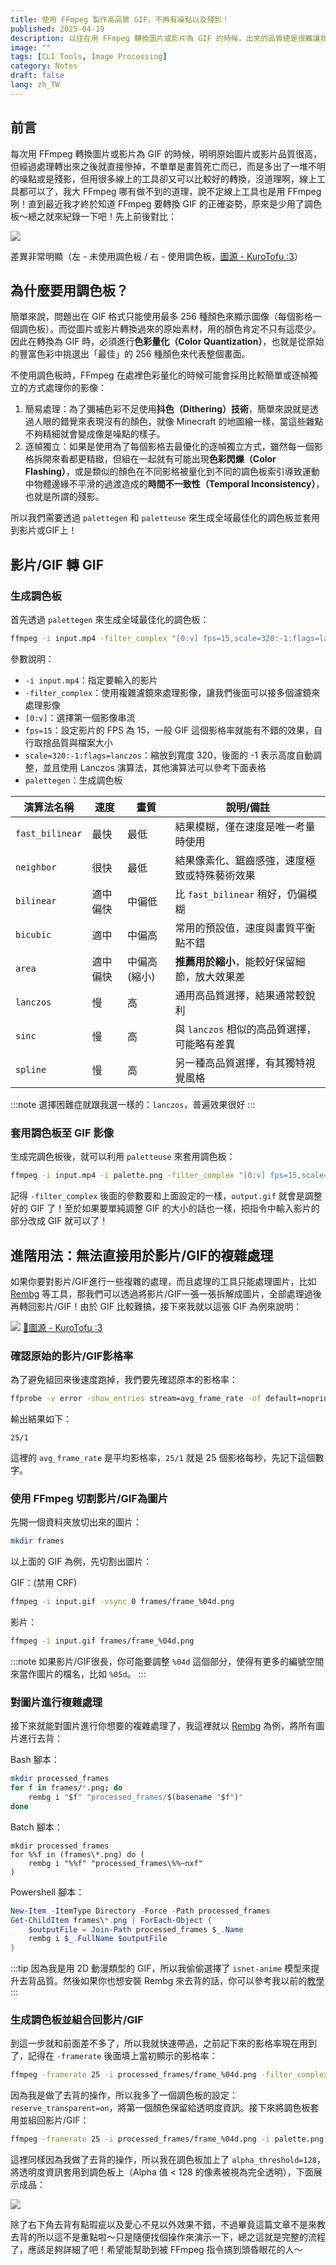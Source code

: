 ```yaml
---
title: 使用 FFmpeg 製作高品質 GIF，不再有噪點以及殘影！
published: 2025-04-19
description: 以往在用 FFmpeg 轉換圖片或影片為 GIF 的時候，出來的品質總是很難讓我滿意，最近我終於找到原因還有方法了，原來爛的不是工具而是我自己（哭～
image: ""
tags: [CLI Tools, Image Processing]
category: Notes
draft: false
lang: zh_TW
---
```


## 前言

每次用 FFmpeg 轉換圖片或影片為 GIF 的時候，明明原始圖片或影片品質很高，但經過處理轉出來之後就直接慘掉，不單單是畫質死亡而已，而是多出了一堆不明的噪點或是殘影，但用很多線上的工具卻又可以比較好的轉換，沒道理啊，線上工具都可以了，我大 FFmpeg 哪有做不到的道理，說不定線上工具也是用 FFmpeg 咧！直到最近我才終於知道 FFmpeg 要轉換 GIF 的正確姿勢，原來是少用了調色板～總之就來紀錄一下吧！先上前後對比：

![](https://i.imgur.com/6dMl7Qd.gif)

差異非常明顯（左 - 未使用調色板 / 右 - 使用調色板，[圖源 - KuroTofu :3](https://x.com/Kuro_Tofu/status/1905739431258308845)）

## 為什麼要用調色板？

簡單來說，問題出在 GIF 格式只能使用最多 256 種顏色來顯示圖像（每個影格一個調色板）。而從圖片或影片轉換過來的原始素材，用的顏色肯定不只有這麼少。因此在轉換為 GIF 時，必須進行**色彩量化（Color Quantization）**，也就是從原始的豐富色彩中挑選出「最佳」的 256 種顏色來代表整個畫面。

不使用調色板時，FFmpeg 在處裡色彩量化的時候可能會採用比較簡單或逐幀獨立的方式處理你的影像：

1. 簡易處理：為了彌補色彩不足使用**抖色（Dithering）技術**，簡單來說就是透過人眼的錯覺來表現沒有的顏色，就像 Minecraft 的地圖繪一樣，當這些雜點不夠精細就會變成像是噪點的樣子。
2. 逐幀獨立：如果是使用為了每個影格去最優化的逐幀獨立方式，雖然每一個影格拆開來看都更精緻，但組在一起就有可能出現**色彩閃爍（Color Flashing）**，或是類似的顏色在不同影格被量化到不同的調色板索引導致運動中物體邊緣不平滑的過渡造成的**時間不一致性（Temporal Inconsistency）**，也就是所謂的殘影。

所以我們需要透過 `palettegen` 和 `paletteuse` 來生成全域最佳化的調色板並套用到影片或GIF上！

## 影片/GIF 轉 GIF

### 生成調色板

首先透過 `palettegen` 來生成全域最佳化的調色板：

```bash
ffmpeg -i input.mp4 -filter_complex "[0:v] fps=15,scale=320:-1:flags=lanczos,palettegen" palette.png
```

參數說明：

- `-i input.mp4`：指定要輸入的影片
- `-filter_complex`：使用複雜濾鏡來處理影像，讓我們後面可以接多個濾鏡來處理影像
- `[0:v]`：選擇第一個影像串流
- `fps=15`：設定影片的 FPS 為 15，一般 GIF 這個影格率就能有不錯的效果，自行取捨品質與檔案大小
- `scale=320:-1:flags=lanczos`：縮放到寬度 320，後面的 -1 表示高度自動調整，並且使用 Lanczos 演算法，其他演算法可以參考下面表格
- `palettegen`：生成調色板

| 演算法名稱 | 速度 | 畫質 | 說明/備註 |
| --------- | ---- | ---- | -------- |
| `fast_bilinear` | 最快   | 最低   | 結果模糊，僅在速度是唯一考量時使用           |
| `neighbor`      | 很快   | 最低   | 結果像素化、鋸齒感強，速度極致或特殊藝術效果 |
| `bilinear`      | 適中偏快| 中偏低 | 比 `fast_bilinear` 稍好，仍偏模糊             |
| `bicubic`       | 適中   | 中偏高 | 常用的預設值，速度與畫質平衡點不錯           |
| `area`          | 適中偏快| 中偏高 (縮小) | **推薦用於縮小**，能較好保留細節，放大效果差 |
| `lanczos`       | 慢     | 高     | 通用高品質選擇，結果通常較銳利                 |
| `sinc`          | 慢     | 高     | 與 `lanczos` 相似的高品質選擇，可能略有差異    |
| `spline`        | 慢     | 高     | 另一種高品質選擇，有其獨特視覺風格             |

:::note
選擇困難症就跟我選一樣的：`lanczos`，普遍效果很好
:::

### 套用調色板至 GIF 影像

生成完調色板後，就可以利用 `paletteuse` 來套用調色板：

```bash
ffmpeg -i input.mp4 -i palette.png -filter_complex "[0:v] fps=15,scale=320:-1:flags=lanczos,paletteuse" output.gif
```

記得 `-filter_complex` 後面的參數要和上面設定的一樣，`output.gif` 就會是調整好的 GIF 了！至於如果要單純調整 GIF 的大小的話也一樣，把指令中輸入影片的部分改成 GIF 就可以了！

## 進階用法：無法直接用於影片/GIF的複雜處理

如果你要對影片/GIF進行一些複雜的處理，而且處理的工具只能處理圖片，比如 [Rembg](https://github.com/danielgatis/rembg) 等工具，那我們可以透過將影片/GIF一張一張拆解成圖片，全部處理過後再轉回影片/GIF！由於 GIF 比較難搞，接下來我就以這張 GIF 為例來說明：

![](https://i.imgur.com/kN7rKVd.gif)
[🔗圖源 - KuroTofu :3](https://x.com/Kuro_Tofu/status/1909354462994731029)

### 確認原始的影片/GIF影格率

為了避免組回來後速度跑掉，我們要先確認原本的影格率：

```bash
ffprobe -v error -show_entries stream=avg_frame_rate -of default=noprint_wrappers=1:nokey=1 input.gif
```

輸出結果如下：

```
25/1
```

這裡的 `avg_frame_rate` 是平均影格率，`25/1` 就是 25 個影格每秒，先記下這個數字。

### 使用 FFmpeg 切割影片/GIF為圖片

先開一個資料夾放切出來的圖片：

```bash
mkdir frames
```

以上面的 GIF 為例，先切割出圖片：

GIF：(禁用 CRF)
```bash
ffmpeg -i input.gif -vsync 0 frames/frame_%04d.png
```

影片：
```bash
ffmpeg -i input.gif frames/frame_%04d.png
```

:::note
如果影片/GIF很長，你可能要調整 `%04d` 這個部分，使得有更多的編號空間來當作圖片的檔名，比如 `%05d`。
:::

### 對圖片進行複雜處理

接下來就能對圖片進行你想要的複雜處理了，我這裡就以 [Rembg](https://github.com/danielgatis/rembg) 為例，將所有圖片進行去背：

Bash 腳本：
```bash
mkdir processed_frames
for f in frames/*.png; do
    rembg i "$f" "processed_frames/$(basename "$f")"
done
```

Batch 腳本：
```batch
mkdir processed_frames
for %%f in (frames\*.png) do (
    rembg i "%%f" "processed_frames\%%~nxf"
)
```

Powershell 腳本：
```powershell
New-Item -ItemType Directory -Force -Path processed_frames
Get-ChildItem frames\*.png | ForEach-Object {
    $outputFile = Join-Path processed_frames $_.Name
    rembg i $_.FullName $outputFile
}
```

:::tip
因為我是用 2D 動漫類型的 GIF，所以我偷偷選擇了 `isnet-anime` 模型來提升去背品質。然後如果你也想安裝 Rembg 來去背的話，你可以參考我以前的[教學](https://blog.yuuzi.cc/posts/guides/conda-rembg-gpu/)
:::

### 生成調色板並組合回影片/GIF

到這一步就和前面差不多了，所以我就快速帶過，之前記下來的影格率現在用到了，記得在 `-framerate` 後面填上當初顯示的影格率：

```bash
ffmpeg -framerate 25 -i processed_frames/frame_%04d.png -filter_complex "[0:v] scale=320:-1:flags=lanczos,palettegen=reserve_transparent=on" palette.png
```

因為我是做了去背的操作，所以我多了一個調色板的設定：`reserve_transparent=on`，將第一個顏色保留給透明度資訊。接下來將調色板套用並組回影片/GIF：

```bash
ffmpeg -framerate 25 -i processed_frames/frame_%04d.png -i palette.png -filter_complex "[0:v] scale=320:-1:flags=lanczos,paletteuse=alpha_threshold=128" output.gif
```

這裡同樣因為我做了去背的操作，所以我在調色板加上了 `alpha_threshold=128`，將透明度資訊套用到調色板上（Alpha 值 < 128 的像素被視為完全透明），下面展示成品：

![](https://i.imgur.com/70ZNtKu.gif)

除了右下角去背有點瑕疵以及愛心不見以外效果不錯，不過畢竟這篇文章不是來教去背的所以這不是重點啦～只是隨便找個操作來演示一下，總之這就是完整的流程了，應該足夠詳細了吧！希望能幫助到被 FFmpeg 指令搞到頭昏眼花的人～
